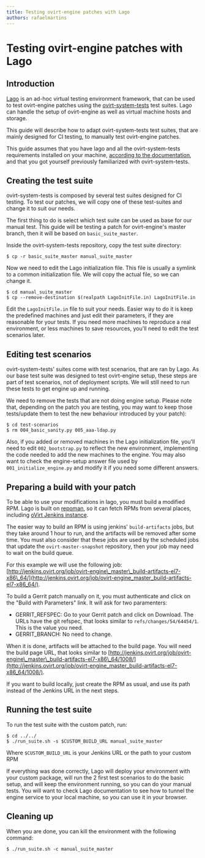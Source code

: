 ```yaml
---
title: Testing ovirt-engine patches with Lago
authors: rafaelmartins
---
```


# Testing ovirt-engine patches with Lago

## Introduction

[Lago](http://lago.readthedocs.io/) is an ad-hoc virtual testing environment framework, that can be used to test ovirt-engine patches using the [ovirt-system-tests](http://ovirt-system-tests.readthedocs.io/en/latest/) test suites. Lago can handle the setup of ovirt-engine as well as virtual machine hosts and storage.

This guide will describe how to adapt ovirt-system-tests test suites, that are mainly designed for CI testing, to manually test ovirt-engine patches.

This guide assumes that you have lago and all the ovirt-system-tests requirements installed on your machine, [according to the documentation](http://ovirt-system-tests.readthedocs.io/en/latest/docs/general/installation.html), and that you got yourself previously familiarized with ovirt-system-tests.

## Creating the test suite

ovirt-system-tests is composed by several test suites designed for CI testing. To test our patches, we will copy one of these test-suites and change it to suit our needs.

The first thing to do is select which test suite can be used as base for our manual test. This guide will be testing a patch for ovirt-engine's master branch, then it will be based on `basic_suite_master`.

Inside the ovirt-system-tests repository, copy the test suite directory:

    $ cp -r basic_suite_master manual_suite_master

Now we need to edit the Lago initialization file. This file is usually a symlink to a common initialization file. We will copy the actual file, so we can change it.

    $ cd manual_suite_master
    $ cp --remove-destination $(realpath LagoInitFile.in) LagoInitFile.in

Edit the `LagoInitFile.in` file to suit your needs. Easier way to do it is keep the predefined machines and just edit their parameters, if they are reasonable for your tests. If you need more machines to reproduce a real environment, or less machines to save resources, you'll need to edit the test scenarios later.

## Editing test scenarios

ovirt-system-tests' suites come with test scenarios, that are ran by Lago. As our base test suite was designed to test ovirt-engine setup, these steps are part of test scenarios, not of deployment scripts. We will still need to run these tests to get engine up and running.

We need to remove the tests that are not doing engine setup. Please note that, depending on the patch you are testing, you may want to keep those tests/update them to test the new behaviour introduced by your patch):

    $ cd test-scenarios
    $ rm 004_basic_sanity.py 005_aaa-ldap.py

Also, if you added or removed machines in the Lago initialization file, you'll need to edit `002_bootstrap.py` to reflect the new environment, implementing the code needed to add the new machines to the engine. You may also want to check the engine-setup answer file used by `001_initialize_engine.py` and modify it if you need some different answers.

## Preparing a build with your patch

To be able to use your modifications in lago, you must build a modified RPM. Lago is built on [repoman](http://repoman.readthedocs.io/), so it can fetch RPMs from several places, including [oVirt Jenkins instance](http://jenkins.ovirt.org/).

The easier way to build an RPM is using jenkins' `build-artifacts` jobs, but they take around 1 hour to run, and the artifacts will be removed after some time. You must also consider that these jobs are used by the scheduled jobs that update the `ovirt-master-snapshot` repository, then your job may need to wait on the build queue.

For this example we will use the following job: [http://jenkins.ovirt.org/job/ovirt-engine\_master\_build-artifacts-el7-x86\_64/](http://jenkins.ovirt.org/job/ovirt-engine_master_build-artifacts-el7-x86_64/).

To build a Gerrit patch manually on it, you must authenticate and click on the "Build with Parameters" link. It will ask for two paramenters:

- GERRIT\_REFSPEC: Go to your Gerrit patch and click on Download. The URLs have the git refspec, that looks similar to `refs/changes/54/64454/1`. This is the value you need.
- GERRIT\_BRANCH: No need to change.

When it is done, artifacts will be attached to the build page. You will need the build page URL, that looks similar to [http://jenkins.ovirt.org/job/ovirt-engine\_master\_build-artifacts-el7-x86\_64/1008/](http://jenkins.ovirt.org/job/ovirt-engine_master_build-artifacts-el7-x86_64/1008/).

If you want to build locally, just create the RPM as usual, and use its path instead of the Jenkins URL in the next steps.

## Running the test suite

To run the test suite with the custom patch, run:

    $ cd ../../
    $ ./run_suite.sh -s $CUSTOM_BUILD_URL manual_suite_master

Where `$CUSTOM_BUILD_URL` is your Jenkins URL or the path to your custom RPM

If everything was done correctly, Lago will deploy your environment with your custom package, will run the 2 first test scenarios to do the basic setup, and will keep the environment running, so you can do your manual tests. You will want to check Lago documentation to see how to tunnel the engine service to your local machine, so you can use it in your browser.

## Cleaning up

When you are done, you can kill the environment with the following command:

    $ ./run_suite.sh -c manual_suite_master
